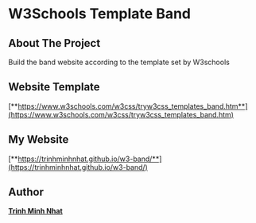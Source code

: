 # W3Schools Template Band

## About The Project
Build the band website according to the template set by W3schools

## Website Template
[**https://www.w3schools.com/w3css/tryw3css_templates_band.htm**](https://www.w3schools.com/w3css/tryw3css_templates_band.htm)

## My Website
[**https://trinhminhnhat.github.io/w3-band/**](https://trinhminhnhat.github.io/w3-band/)
   
## Author
[**Trinh Minh Nhat**](https://github.com/trinhminhnhat)